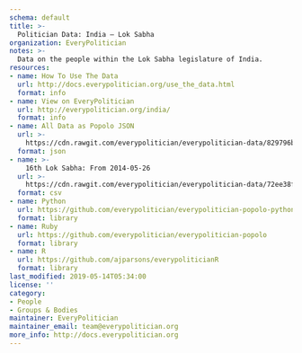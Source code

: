 ```yaml
---
schema: default
title: >-
  Politician Data: India — Lok Sabha
organization: EveryPolitician
notes: >-
  Data on the people within the Lok Sabha legislature of India.
resources:
- name: How To Use The Data
  url: http://docs.everypolitician.org/use_the_data.html
  format: info
- name: View on EveryPolitician
  url: http://everypolitician.org/india/
  format: info
- name: All Data as Popolo JSON
  url: >-
    https://cdn.rawgit.com/everypolitician/everypolitician-data/829796bc2c9693efb67d39312a22ce674aa4a8b1/data/India/Lok_Sabha/ep-popolo-v1.0.json
  format: json
- name: >-
    16th Lok Sabha: From 2014-05-26
  url: >-
    https://cdn.rawgit.com/everypolitician/everypolitician-data/72ee38f4b3fc31cb9071b19b2c67aab2c255586c/data/India/Lok_Sabha/term-16.csv
  format: csv
- name: Python
  url: https://github.com/everypolitician/everypolitician-popolo-python
  format: library
- name: Ruby
  url: https://github.com/everypolitician/everypolitician-popolo
  format: library
- name: R
  url: https://github.com/ajparsons/everypoliticianR
  format: library
last_modified: 2019-05-14T05:34:00
license: ''
category:
- People
- Groups & Bodies
maintainer: EveryPolitician
maintainer_email: team@everypolitician.org
more_info: http://docs.everypolitician.org
---
```

